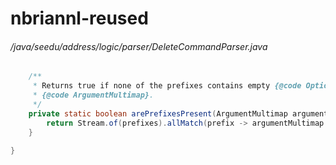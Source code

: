 # nbriannl-reused
###### /java/seedu/address/logic/parser/DeleteCommandParser.java
``` java
    /**
     * Returns true if none of the prefixes contains empty {@code Optional} values in the given
     * {@code ArgumentMultimap}.
     */
    private static boolean arePrefixesPresent(ArgumentMultimap argumentMultimap, Prefix... prefixes) {
        return Stream.of(prefixes).allMatch(prefix -> argumentMultimap.getValue(prefix).isPresent());
    }

}
```
